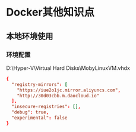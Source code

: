 <!-- TOC -->


<!-- /TOC -->
# Docker其他知识点

## 本地环境使用

### 环境配置

D:\Hyper-V\Virtual Hard Disks\MobyLinuxVM.vhdx

```conf
{
  "registry-mirrors": [
    "https://iue2o1jc.mirror.aliyuncs.com",
    "http://30d03cbb.m.daocloud.io"
  ],
  "insecure-registries": [],
  "debug": true,
  "experimental": false
}
```
